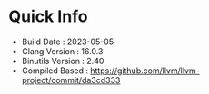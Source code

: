# Quick Info
* Build Date : 2023-05-05
* Clang Version : 16.0.3
* Binutils Version : 2.40
* Compiled Based : https://github.com/llvm/llvm-project/commit/da3cd333
